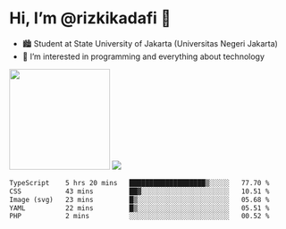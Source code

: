 # Hi, I’m @rizkikadafi 👋
- 🏙 Student at State University of Jakarta (Universitas Negeri Jakarta)
- 👀 I’m interested in programming and everything about technology
<img height="180em" src="https://github-readme-stats.vercel.app/api?username=rizkikadafi&show_icons=true&hide_border=true&&count_private=true&include_all_commits=true" />
<img src="https://github-readme-stats.vercel.app/api/top-langs/?username=rizkikadafi&show_icons=true&hide_border=true&&count_private=true&include_all_commits=true" />

<!--START_SECTION:waka-->

```txt
TypeScript    5 hrs 20 mins   ███████████████████▒░░░░░   77.70 %
CSS           43 mins         ██▓░░░░░░░░░░░░░░░░░░░░░░   10.51 %
Image (svg)   23 mins         █▒░░░░░░░░░░░░░░░░░░░░░░░   05.68 %
YAML          22 mins         █▒░░░░░░░░░░░░░░░░░░░░░░░   05.51 %
PHP           2 mins          ░░░░░░░░░░░░░░░░░░░░░░░░░   00.52 %
```

<!--END_SECTION:waka-->

<!---
rizkikadafi/rizkikadafi is a ✨ special ✨ repository because its `README.md` (this file) appears on your GitHub profile.
You can click the Preview link to take a look at your changes.
--->
